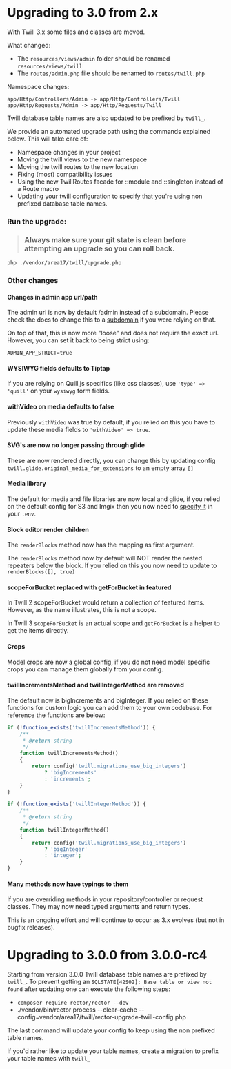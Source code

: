 # Upgrading to 3.0 from 2.x

With Twill 3.x some files and classes are moved.

What changed:

- The `resources/views/admin` folder should be renamed `resources/views/twill`
- The `routes/admin.php` file should be renamed to `routes/twill.php`

Namespace changes:
```
app/Http/Controllers/Admin -> app/Http/Controllers/Twill
app/Http/Requests/Admin -> app/Http/Requests/Twill
```

Twill database table names are also updated to be prefixed by `twill_`.

We provide an automated upgrade path using the commands explained below. This will take care of:
- Namespace changes in your project
- Moving the twill views to the new namespace
- Moving the twill routes to the new location
- Fixing (most) compatibility issues
- Using the new TwillRoutes facade for ::module and ::singleton instead of a Route macro
- Updating your twill configuration to specify that you're using non prefixed database table names.

### Run the upgrade:

> ### Always make sure your git state is clean before attempting an upgrade so you can roll back.

```bash
php ./vendor/area17/twill/upgrade.php
```

### Other changes

#### Changes in admin app url/path

The admin url is now by default /admin instead of a subdomain. Please check the docs to change this to a [subdomain](https://twillcms.com/docs/getting-started/installation.html#content-using-a-subdomain) if
you were relying on that.

On top of that, this is now more "loose" and does not require the exact url. However, you can set it back to being
strict using:

`ADMIN_APP_STRICT=true`

#### WYSIWYG fields defaults to Tiptap

If you are relying on Quill.js specifics (like css classes), use `'type' => 'quill'` on your `wysiwyg` form fields.

#### withVideo on media defaults to false

Previously `withVideo` was true by default, if you relied on this you have to update these media fields to
`'withVideo' => true`.

#### SVG's are now no longer passing through glide

These are now rendered directly, you can change this by updating config `twill.glide.original_media_for_extensions` to an empty array `[]`

#### Media library

The default for media and file libraries are now local and glide, if you relied on the default config for S3 and Imgix
then you now need to [specify it](https://twillcms.com/docs/getting-started/installation.html#content-storage-on-s3) in your `.env`.

#### Block editor render children

The `renderBlocks` method now has the mapping as first argument.

The `renderBlocks` method now by default will NOT render the nested repeaters below the block. If you relied on this
you now need to update to `renderBlocks([], true)`

#### scopeForBucket replaced with getForBucket in featured

In Twill 2 scopeForBucket would return a collection of featured items. However, as the name illustrates, this
is not a scope.

In Twill 3 `scopeForBucket` is an actual scope and `getForBucket` is a helper to get the items directly.

#### Crops

Model crops are now a global config, if you do not need model specific crops you can manage them globally from your
config.

#### twillIncrementsMethod and twillIntegerMethod are removed

The default now is bigIncrements and bigInteger. If you relied on these functions for custom
logic you can add them to your own codebase. For reference the functions are below:

```php
if (!function_exists('twillIncrementsMethod')) {
    /**
     * @return string
     */
    function twillIncrementsMethod()
    {
        return config('twill.migrations_use_big_integers')
            ? 'bigIncrements'
            : 'increments';
    }
}

if (!function_exists('twillIntegerMethod')) {
    /**
     * @return string
     */
    function twillIntegerMethod()
    {
        return config('twill.migrations_use_big_integers')
            ? 'bigInteger'
            : 'integer';
    }
}
```

#### Many methods now have typings to them

If you are overriding methods in your repository/controller or request classes. They may now
need typed arguments and return types.

This is an ongoing effort and will continue to occur as 3.x evolves (but not in bugfix releases).


# Upgrading to 3.0.0 from 3.0.0-rc4

Starting from version 3.0.0 Twill database table names are prefixed by `twill_`. To prevent getting an `SQLSTATE[42S02]: Base table or view not found` after updating one can execute the following steps:

- `composer require rector/rector --dev`
- ./vendor/bin/rector process --clear-cache --config=vendor/area17/twill/rector-upgrade-twill-config.php

The last command will update your config to keep using the non prefixed table names.

If you'd rather like to update your table names, create a migration to prefix your table names with `twill_`
